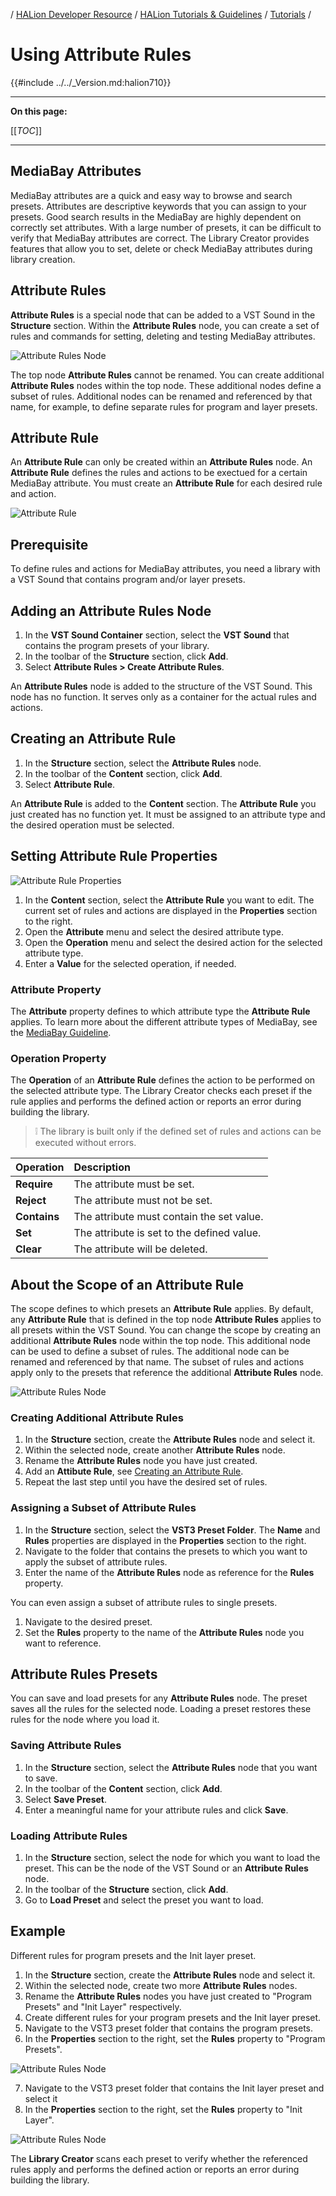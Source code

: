 / [HALion Developer Resource](../../HALion-Developer-Resource.md) / [HALion Tutorials & Guidelines](./HALion-Tutorials-Guidelines.md) / [Tutorials](./Tutorials.md) /

# Using Attribute Rules

{{#include ../../_Version.md:halion710}}

---

**On this page:**

[[_TOC_]]

---

## MediaBay Attributes

MediaBay attributes are a quick and easy way to browse and search presets. Attributes are descriptive keywords that you can assign to your presets. Good search results in the MediaBay are highly dependent on correctly set attributes. With a large number of presets, it can be difficult to verify that MediaBay attributes are correct. The Library Creator provides features that allow you to set, delete or check MediaBay attributes during library creation.

## Attribute Rules

**Attribute Rules** is a special node that can be added to a VST Sound in the **Structure** section. Within the **Attribute Rules** node, you can create a set of rules and commands for setting, deleting and testing MediaBay attributes.

![Attribute Rules Node](../images/Attribute-Rules-Node.png)

The top node **Attribute Rules** cannot be renamed. You can create additional **Attribute Rules** nodes within the top node. These additional nodes define a subset of rules. Additional nodes can be renamed and referenced by that name, for example, to define separate rules for program and layer presets.

## Attribute Rule

An **Attribute Rule** can only be created within an **Attribute Rules** node. An **Attribute Rule** defines the rules and actions to be exectued for a certain MediaBay attribute. You must create an **Attribute Rule** for each desired rule and action.

![Attribute Rule](../images/Attribute-Rule.png)

## Prerequisite

To define rules and actions for MediaBay attributes, you need a library with a VST Sound that contains program and/or layer presets.

## Adding an Attribute Rules Node


1. In the **VST Sound Container** section, select the **VST Sound** that contains the program presets of your library.
1. In the toolbar of the **Structure** section, click **Add**.
1. Select **Attribute Rules > Create Attribute Rules**.

An **Attribute Rules** node is added to the structure of the VST Sound. This node has no function. It serves only as a container for the actual rules and actions.

## Creating an Attribute Rule

1. In the **Structure** section, select the **Attribute Rules** node.
1. In the toolbar of the **Content** section, click **Add**.
1. Select **Attribute Rule**.

An **Attribute Rule** is added to the **Content** section. The **Attribute Rule** you just created has no function yet. It must be assigned to an attribute type and the desired operation must be selected.

## Setting Attribute Rule Properties

![Attribute Rule Properties](../images/Attribute-Rule-Properties.png)

1. In the **Content** section, select the **Attribute Rule** you want to edit. The current set of rules and actions are displayed in the **Properties** section to the right.
1. Open the **Attribute** menu and select the desired attribute type.
1. Open the **Operation** menu and select the desired action for the selected attribute type.
1. Enter a **Value** for the selected operation, if needed.

### Attribute Property

The **Attribute** property defines to which attribute type the **Attribute Rule** applies. To learn more about the different attribute types of MediaBay, see the [MediaBay Guideline](./MediaBay-Guideline.md).

### Operation Property

The **Operation** of an **Attribute Rule** defines the action to be performed on the selected attribute type. The Library Creator checks each preset if the rule applies and performs the defined action or reports an error during building the library.

>&#10069; The library is built only if the defined set of rules and actions can be executed without errors.

|Operation|Description|
|:-|:-|
|**Require**|The attribute must be set.|
|**Reject**|The attribute must not be set.|
|**Contains**|The attribute must contain the set value.|
|**Set**|The attribute is set to the defined value.|
|**Clear**|The attribute will be deleted.|

## About the Scope of an Attribute Rule

The scope defines to which presets an **Attribute Rule** applies. By default, any **Attribute Rule** that is defined in the top node **Attribute Rules** applies to all presets within the VST Sound. You can change the scope by creating an additional **Attribute Rules** node within the top node. This additional node can be used to define a subset of rules. The additional node can be renamed and referenced by that name. The subset of rules and actions apply only to the presets that reference the additional **Attribute Rules** node.

![Attribute Rules Node](../images/Attribute-Rules-Node.png)

### Creating Additional Attribute Rules

1. In the **Structure** section, create the **Attribute Rules** node and select it.
1. Within the selected node, create another **Attribute Rules** node.
1. Rename the **Attribute Rules** node you have just created.
1. Add an **Attibute Rule**, see [Creating an Attribute Rule](#creating-an-attribute-rule).
1. Repeat the last step until you have the desired set of rules.

### Assigning a Subset of Attribute Rules

1. In the **Structure** section, select the **VST3 Preset Folder**. The **Name** and **Rules** properties are displayed in the **Properties** section to the right.
1. Navigate to the folder that contains the presets to which you want to apply the subset of attribute rules.
1. Enter the name of the **Attribute Rules** node as reference for the **Rules** property.

You can even assign a subset of attribute rules to single presets.

1. Navigate to the desired preset.
1. Set the **Rules** property to the name of the **Attribute Rules** node you want to reference.

## Attribute Rules Presets

You can save and load presets for any **Attribute Rules** node. The preset saves all the rules for the selected node. Loading a preset restores these rules for the node where you load it.

### Saving Attribute Rules

1. In the **Structure** section, select the **Attribute Rules** node that you want to save.
1. In the toolbar of the **Content** section, click **Add**.
1. Select **Save Preset**.
1. Enter a meaningful name for your attribute rules and click **Save**.

### Loading Attribute Rules

1. In the **Structure** section, select the node for which you want to load the preset. This can be the node of the VST Sound or an **Attribute Rules** node.
1. In the toolbar of the **Structure** section, click **Add**.
1. Go to **Load Preset** and select the preset you want to load.

## Example

Different rules for program presets and the Init layer preset.

1. In the **Structure** section, create the **Attribute Rules** node and select it.
1. Within the selected node, create two more **Attribute Rules** nodes.
1. Rename the **Attribute Rules** nodes you have just created to "Program Presets" and "Init Layer" respectively.
1. Create different rules for your program presets and the Init layer preset.
1. Navigate to the VST3 preset folder that contains the program presets.
1. In the **Properties** section to the right, set the **Rules** property to "Program Presets".

![Attribute Rules Node](../images/Attribute-Rules-Program-Presets.png)

7. Navigate to the VST3 preset folder that contains the Init layer preset and select it
7. In the **Properties** section to the right, set the **Rules** property to "Init Layer".

![Attribute Rules Node](../images/Attribute-Rules-Init-Layer.png)

The **Library Creator** scans each preset to verify whether the referenced rules apply and performs the defined action or reports an error during building the library.

